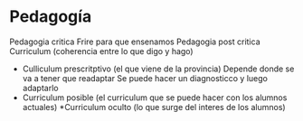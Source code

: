 # Pedagogía

Pedagogia critica
Frire para que ensenamos
Pedagogia post critica
Curriculum (coherencia entre lo que digo y hago)
* Culliculum prescritptivo  (el que viene de la provincia)
        Depende donde se va a tener que readaptar 
            Se puede hacer un diagnosticco y luego adaptarlo
* Curriculum posible (el curriculum que se puede hacer con los alumnos actuales)
*Curriculum oculto (lo que surge del interes de los alumnos)
    
            
